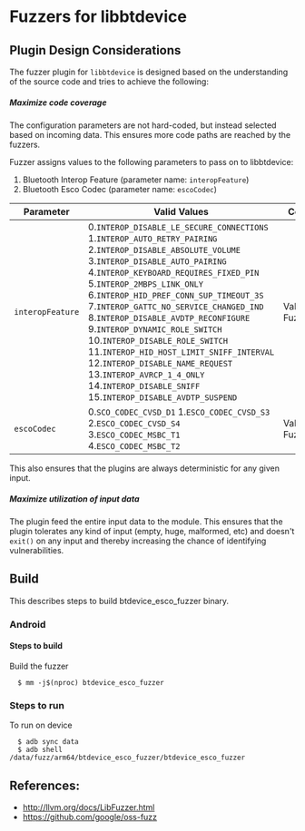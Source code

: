 # Fuzzers for libbtdevice

## Plugin Design Considerations
The fuzzer plugin for `libbtdevice` is designed based on the understanding of the
source code and tries to achieve the following:

##### Maximize code coverage
The configuration parameters are not hard-coded, but instead selected based on
incoming data. This ensures more code paths are reached by the fuzzers.

Fuzzer assigns values to the following parameters to pass on to libbtdevice:
1. Bluetooth Interop Feature (parameter name: `interopFeature`)
2. Bluetooth Esco Codec (parameter name: `escoCodec`)

| Parameter| Valid Values| Configured Value|
|------------- |-------------| ----- |
| `interopFeature` | 0.`INTEROP_DISABLE_LE_SECURE_CONNECTIONS` 1.`INTEROP_AUTO_RETRY_PAIRING` 2.`INTEROP_DISABLE_ABSOLUTE_VOLUME` 3.`INTEROP_DISABLE_AUTO_PAIRING` 4.`INTEROP_KEYBOARD_REQUIRES_FIXED_PIN` 5.`INTEROP_2MBPS_LINK_ONLY` 6.`INTEROP_HID_PREF_CONN_SUP_TIMEOUT_3S` 7.`INTEROP_GATTC_NO_SERVICE_CHANGED_IND` 8.`INTEROP_DISABLE_AVDTP_RECONFIGURE` 9.`INTEROP_DYNAMIC_ROLE_SWITCH` 10.`INTEROP_DISABLE_ROLE_SWITCH` 11.`INTEROP_HID_HOST_LIMIT_SNIFF_INTERVAL` 12.`INTEROP_DISABLE_NAME_REQUEST` 13.`INTEROP_AVRCP_1_4_ONLY` 14.`INTEROP_DISABLE_SNIFF` 15.`INTEROP_DISABLE_AVDTP_SUSPEND`| Value obtained from FuzzedDataProvider |
| `escoCodec` | 0.`SCO_CODEC_CVSD_D1` 1.`ESCO_CODEC_CVSD_S3` 2.`ESCO_CODEC_CVSD_S4` 3.`ESCO_CODEC_MSBC_T1` 4.`ESCO_CODEC_MSBC_T2`| Value obtained from FuzzedDataProvider |
This also ensures that the plugins are always deterministic for any given input.

##### Maximize utilization of input data
The plugin feed the entire input data to the module.
This ensures that the plugin tolerates any kind of input (empty, huge,
malformed, etc) and doesn't `exit()` on any input and thereby increasing the
chance of identifying vulnerabilities.

## Build

This describes steps to build btdevice_esco_fuzzer binary.

### Android

#### Steps to build
Build the fuzzer
```
  $ mm -j$(nproc) btdevice_esco_fuzzer
```
### Steps to run

To run on device
```
  $ adb sync data
  $ adb shell /data/fuzz/arm64/btdevice_esco_fuzzer/btdevice_esco_fuzzer
```

## References:
 * http://llvm.org/docs/LibFuzzer.html
 * https://github.com/google/oss-fuzz
